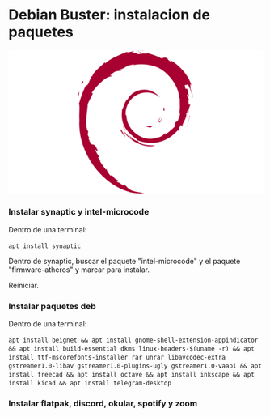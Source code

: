 # Debian Buster: instalacion de paquetes

![debian](/debian-logo-1024x576.png)

### Instalar synaptic y intel-microcode

Dentro de una terminal:

`apt install synaptic`

Dentro de synaptic, buscar el paquete "intel-microcode" y el paquete "firmware-atheros" y marcar para instalar.


Reiniciar.

### Instalar paquetes deb

Dentro de una terminal:

`apt install beignet && apt install gnome-shell-extension-appindicator && apt install build-essential dkms linux-headers-$(uname -r) && apt install ttf-mscorefonts-installer rar unrar libavcodec-extra gstreamer1.0-libav gstreamer1.0-plugins-ugly gstreamer1.0-vaapi && apt install freecad && apt install octave && apt install inkscape && apt install kicad && apt install telegram-desktop`

### Instalar flatpak, discord, okular, spotify y zoom

